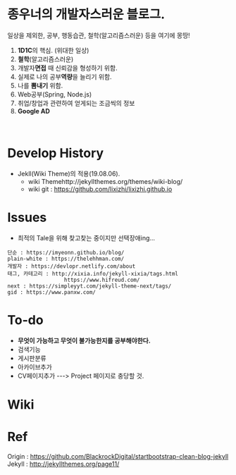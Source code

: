 # 종우너의 개발자스러운 블로그.
 일상을 제외한, 공부, 행동습관, 철학(알고리즘스러운) 등을 여기에 몽땅! 
<br>
1. **1D1C**의 핵심. (위대한 일상)
2. **철학**(알고리즘스러운)
3. 개발자**면접** 때 신뢰감을 형성하기 위함.
4. 실제로 나의 공부**역량**을 늘리기 위함.
5. 나를 **뽐내기** 위함.
6. Web공부(Spring, Node.js)
7. 취업/창업과 관련하여 얻게되는 조금씩의 정보
8. **Google AD**

<br>


# Develop History
- Jekll(Wiki Theme)의 적용(19.08.06).
  - wiki Themehttp://jekyllthemes.org/themes/wiki-blog/
  - wiki git : https://github.com/lixizhi/lixizhi.github.io

# Issues
- 최적의 Tale을 위해 찾고찾는 중이지만 선택장애ing...
```
단순 : https://imyeonn.github.io/blog/
plain-white : https://thelehhman.com/
개발자 : https://devlopr.netlify.com/about
태그, 카테고리 : http://xixia.info/jekyll-xixia/tags.html
	              https://www.hifreud.com/
next : https://simpleyyt.com/jekyll-theme-next/tags/
gid : https://www.panxw.com/
```

# To-do
- **무엇이 가능하고 무엇이 불가능한지를 공부해야한다.**
- 검색기능
- 게시판분류
- 아카이브추가
- CV페이지추가 ---> Project 페이지로 충당할 것.
 

# Wiki

# Ref
Origin : https://github.com/BlackrockDigital/startbootstrap-clean-blog-jekyll<br>
Jekyll : http://jekyllthemes.org/page11/
